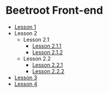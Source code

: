 # Beetroot Front-end

- [Lesson 1](https://kpweby.github.io/beetroot/l1/EN/index)
- Lesson 2
  - Lesson 2.1
    - [Lesson 2.1.1](https://kpweby.github.io/beetroot/l2/l2.1/index)
    - [Lesson 2.1.2](https://kpweby.github.io/beetroot/l2/l2.1/index1)
  - Lesson 2.2
    - [Lesson 2.2.1](https://kpweby.github.io/beetroot/l2/l2.2/index)
    - [Lesson 2.2.2](https://kpweby.github.io/beetroot/l2/l2.2/index1)
- [Lesson 3](https://kpweby.github.io/beetroot/l3/EN/index)
- [Lesson 4](...)

